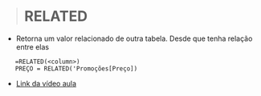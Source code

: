 ># RELATED
* Retorna um valor relacionado de outra tabela. Desde que tenha relação entre elas
 ```
    =RELATED(<column>)
    PREÇO = RELATED('Promoções[Preço])
 ```
 * [Link da vídeo aula](https://www.youtube.com/watch?v=zS534_ksJ4U)